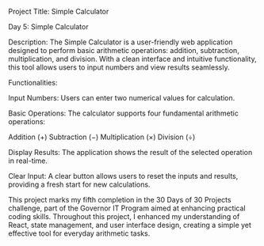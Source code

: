 Project Title: Simple Calculator

Day 5: Simple Calculator

Description: The Simple Calculator is a user-friendly web application designed to perform basic arithmetic operations: addition, subtraction, multiplication, and division. With a clean interface and intuitive functionality, this tool allows users to input numbers and view results seamlessly.

Functionalities:

Input Numbers: Users can enter two numerical values for calculation.

Basic Operations: The calculator supports four fundamental arithmetic operations:

Addition (+)
Subtraction (−)
Multiplication (×)
Division (÷)

Display Results: The application shows the result of the selected operation in real-time.


Clear Input: A clear button allows users to reset the inputs and results, providing a fresh start for new calculations.

This project marks my fifth completion in the 30 Days of 30 Projects challenge, part of the Governor IT Program aimed at enhancing practical coding skills. Throughout this project, I enhanced my understanding of React, state management, and user interface design, creating a simple yet effective tool for everyday arithmetic tasks.
